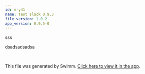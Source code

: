 ```yaml
---
id: mry41
name: test slack 0.9.3
file_version: 1.0.2
app_version: 0.9.5-0
---
```


sss

dsadsadsadsa

<br/>

This file was generated by Swimm. [Click here to view it in the app](https://swimm-web-app.web.app/repos/Z2l0aHViJTNBJTNBdGVzdC1naXRodWItYXBwJTNBJTNBc3dpbW1pbw==/docs/mry41).